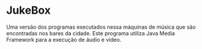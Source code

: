 # JukeBox
Uma versão dos programas executados nessa máquinas de música que são encontradas nos bares da cidade. Este programa utiliza  Java Media Framework para a execução de áudio e vídeo.
